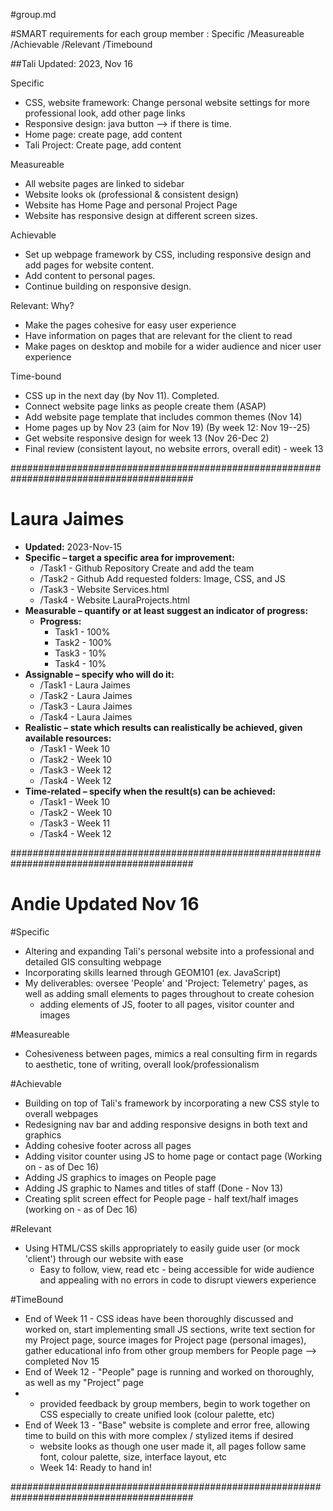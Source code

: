 #group.md

#SMART requirements for each group member
: Specific
/Measureable
/Achievable
/Relevant 
/Timebound


##Tali
Updated: 2023, Nov 16

Specific
  - CSS, website framework: Change personal website settings for more professional look, add other page links
  - Responsive design: java button --> if there is time. 
  - Home page: create page, add content
  - Tali Project: Create page, add content

Measureable
  - All website pages are linked to sidebar
  - Website looks ok (professional & consistent design)
  - Website has Home Page and personal Project Page
  - Website has responsive design at different screen sizes.

Achievable
  - Set up webpage framework by CSS, including responsive design and add pages for website content.
  - Add content to personal pages. 
  - Continue building on responsive design. 

Relevant: Why?
  - Make the pages cohesive for easy user experience
  - Have information on pages that are relevant for the client to read
  - Make pages on desktop and mobile for a wider audience and nicer user experience

Time-bound
  - CSS up in the next day (by Nov 11). Completed. 
  - Connect website page links as people create them (ASAP)
  - Add website page template that includes common themes (Nov 14)
  - Home pages up by Nov 23 (aim for Nov 19) (By week 12: Nov 19--25)
  - Get website responsive design for week 13 (Nov 26-Dec 2)
  - Final review (consistent layout, no website errors, overall edit) - week 13

#########################################################################################

# Laura Jaimes #
- **Updated:** 2023-Nov-15
- **Specific – target a specific area for improvement:**
  - /Task1 - Github Repository Create and add the team
  - /Task2 - Github Add requested folders: Image, CSS, and JS
  - /Task3 - Website Services.html
  - /Task4 - Website LauraProjects.html      
- **Measurable – quantify or at least suggest an indicator of progress:**
  - **Progress:**
    - Task1 - 100%
    - Task2 - 100%
    - Task3 - 10%
    - Task4 - 10%
- **Assignable – specify who will do it:**
  - /Task1 - Laura Jaimes
  - /Task2 - Laura Jaimes
  - /Task3 - Laura Jaimes
  - /Task4 - Laura Jaimes
- **Realistic – state which results can realistically be achieved, given available resources:**
  - /Task1 - Week 10
  - /Task2 - Week 10
  - /Task3 - Week 12
  - /Task4 - Week 12
- **Time-related – specify when the result(s) can be achieved:**
  - /Task1 - Week 10
  - /Task2 - Week 10
  - /Task3 - Week 11
  - /Task4 - Week 12

    
#########################################################################################
# Andie Updated Nov 16 #
#Specific
- Altering and expanding Tali's personal website into a professional and detailed GIS consulting webpage
- Incorporating skills learned through GEOM101 (ex. JavaScript)
- My deliverables: oversee 'People' and 'Project: Telemetry' pages, as well as adding small elements to pages throughout to create cohesion
    - adding elements of JS, footer to all pages, visitor counter and images

#Measureable
- Cohesiveness between pages, mimics a real consulting firm in regards to aesthetic, tone of writing, overall look/professionalism

#Achievable
- Building on top of Tali's framework by incorporating a new CSS style to overall webpages
- Redesigning nav bar and adding responsive designs in both text and graphics
- Adding cohesive footer across all pages
- Adding visitor counter using JS to home page or contact page (Working on - as of Dec 16)
- Adding JS graphics to images on People page
- Adding JS graphic to Names and titles of staff (Done - Nov 13)
- Creating split screen effect for People page - half text/half images (working on - as of Dec 16)

#Relevant
- Using HTML/CSS skills appropriately to easily guide user (or mock 'client') through our website with ease
    - Easy to follow, view, read etc - being accessible for wide audience and appealing with no errors in code to disrupt viewers experience

#TimeBound
- End of Week 11 - CSS ideas have been thoroughly discussed and worked on, start implementing small JS sections, write text section for my Project page, source images for Project page (personal images), gather educational info from other group members for People page -->  completed Nov 15
- End of Week 12 - "People" page is running and worked on thoroughly, as well as my "Project" page
-   - provided feedback by group members, begin to work together on CSS especially to create unified look (colour palette, etc)
- End of Week 13 - "Base" website is complete and error free, allowing time to build on this with more complex / stylized items if desired
  - website looks as though one user made it, all pages follow same font, colour palette, size, interface layout, etc
  - Week 14: Ready to hand in!

#########################################################################################
